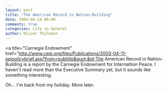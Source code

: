 ```yaml
---
layout: post
title: "The American Record in Nation-Building"
date: 2003-04-24 09:09
comments: true
categories: Life in General
author: Oliver Thylmann
---
```



&lt;a title=&quot;Carnegie Endowment&quot; href=&quot;http://www.ceip.org/files/Publications/2003-04-11-peipolicybrief.asp?from=pubtitle&quot;&gt;The American Record in Nation-Building  is a report by the Carnegie Endowment for Internaltion Peace. I haven't read more than the Executive Summary yet, but it sounds like something interesting.

Oh... I'm back from my holiday. More later.


